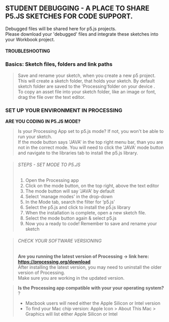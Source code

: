 ## STUDENT DEBUGGING - A PLACE TO SHARE P5.JS SKETCHES FOR CODE SUPPORT.
Debugged files will be shared here for p5.js projects.<br>
Please download your 'debugged' files and integrate these sketches into your Workbook project. <br>

#### TROUBLESHOOTING

### Basics: Sketch files, folders and link paths
> Save and rename your sketch, when you create a new p5 project. <br>
> This will create a sketch folder, that holds your sketch. By default sketch folder are saved to the 'Processing'folder on your device .<br>
> To copy an asset file into your sketch folder, like an image or font, drag the file over the text editor. <br>

### SET UP YOUR ENVIRONMENT IN PROCESSING

<strong> ARE YOU CODING IN P5.JS MODE? </strong> <br>
> Is your Processing App set to p5.js mode? If not, you won't be able to run your sketch. <br>
> If the mode button says 'JAVA' in the top right menu bar, than you are not in the correct mode. You will need to click the 'JAVA' mode button and navigate to the libraries tab to install the p5.js library. <br>

> ###### STEPS - SET MODE TO P5.JS <br>
> 1. Open the Processing app  <br>
> 2. Click on the mode button, on the top right, above the text editor <br>
> 3. The mode button will say  'JAVA' by default <br>
> 4. Select 'manage modes' in the drop-down <br>
> 5. In the Mode tab,  search the filter for ‘p5.js’ <br>
> 6. Select the p5.js and click to install the p5.js library <br>
> 7. When the installation is complete, open a new sketch file. <br>
> 8. Select the mode button again & select p5.js <br>
> 9. Now you a ready to code! Remember to save and rename your sketch <br>

> ###### CHECK YOUR SOFTWARE VERSIONING 
> <strong> Are you running the latest version of Processing -> link here: <https://processing.org/download> </strong> <br>
> After installing the latest version, you may need to uninstall the older version of Processing. <br>
> Make sure you are working in the updated version. <br>

> <b> Is the Processing app compatible with your your operating system? </b>?<br>
> * Macbook users will need either the Apple Silicon or Intel version <br>
> * To find your Mac chip version: Apple Icon > About This Mac > Graphics will list either Apple Silicon or Intel <br>




